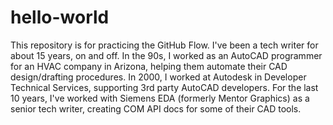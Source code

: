 # hello-world
This repository is for practicing the GitHub Flow.
I've been a tech writer for about 15 years, on and off. In the 90s, I worked as an AutoCAD programmer for an HVAC company in Arizona, helping them automate their CAD design/drafting procedures. In 2000, I worked at Autodesk in Developer Technical Services, supporting 3rd party AutoCAD developers. For the last 10 years, I've worked with Siemens EDA (formerly Mentor Graphics) as a senior tech writer, creating COM API docs for some of their CAD tools.
